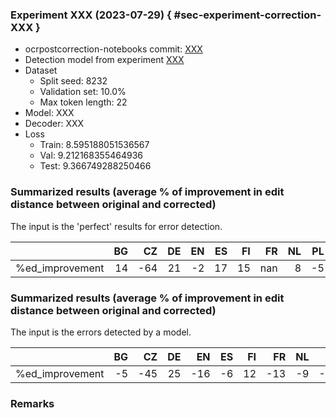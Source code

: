 ### Experiment XXX (2023-07-29) { #sec-experiment-correction-XXX }

* ocrpostcorrection-notebooks commit: [XXX](XXX)
* Detection model from experiment [XXX](XXX)
* Dataset
    * Split seed: 8232
    * Validation set: 10.0%
    * Max token length: 22
* Model: XXX
* Decoder: XXX
* Loss
    * Train: 8.595188051536567
    * Val: 9.212168355464936
    * Test: 9.366749288250466

### Summarized results (average % of improvement in edit distance between original and corrected)

The input is the 'perfect' results for error detection.

|                 |   BG |   CZ |   DE |   EN |   ES |   FI |   FR |   NL |   PL |   SL |
|:----------------|-----:|-----:|-----:|-----:|-----:|-----:|-----:|-----:|-----:|-----:|
| %ed_improvement |   14 |  -64 |   21 |   -2 |   17 |   15 |  nan |    8 |   -5 |  -25 |

### Summarized results (average % of improvement in edit distance between original and corrected)

The input is the errors detected by a model.

|                 |   BG |   CZ |   DE |   EN |   ES |   FI |   FR |   NL |   PL |   SL |
|:----------------|-----:|-----:|-----:|-----:|-----:|-----:|-----:|-----:|-----:|-----:|
| %ed_improvement |   -5 |  -45 |   25 |  -16 |   -6 |   12 |  -13 |   -9 |  -15 |  -37 |

### Remarks